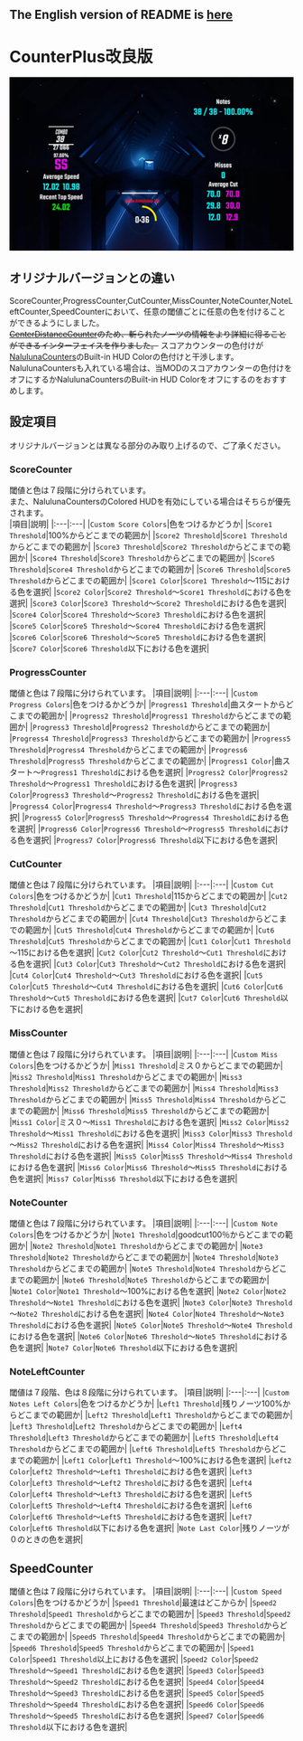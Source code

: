 ## The English version of README is [here](README_EN.md)

# CounterPlus改良版

![サンプル](Images/sample.png)

## オリジナルバージョンとの違い
ScoreCounter,ProgressCounter,CutCounter,MissCounter,NoteCounter,NoteLeftCounter,SpeedCounterにおいて、任意の閾値ごとに任意の色を付けることができるようにしました。<br>
~~[CenterDistanceCounter](https://github.com/rakkyo150/CenterDistanceCounter)のため、斬られたノーツの情報をより詳細に得ることができるインターフェイスを作りました。~~
スコアカウンターの色付けが[NalulunaCounters](https://nalulululuna.fanbox.cc/posts/1804299)のBuilt-in HUD Colorの色付けと干渉します。
NalulunaCountersも入れている場合は、当MODのスコアカウンターの色付けをオフにするかNalulunaCountersのBuilt-in HUD Colorをオフにするのをおすすめします。

## 設定項目
オリジナルバージョンとは異なる部分のみ取り上げるので、ご了承ください。


### ScoreCounter
閾値と色は７段階に分けられています。<br>
また、NalulunaCountersのColored HUDを有効にしている場合はそちらが優先されます。<br>
|項目|説明|
|:---|:---|
|`Custom Score Colors`|色をつけるかどうか|
|`Score1 Threshold`|100%からどこまでの範囲か|
|`Score2 Threshold`|`Score1 Threshold`からどこまでの範囲か|
|`Score3 Threshold`|`Score2 Threshold`からどこまでの範囲か|
|`Score4 Threshold`|`Score3 Threshold`からどこまでの範囲か|
|`Score5 Threshold`|`Score4 Threshold`からどこまでの範囲か|
|`Score6 Threshold`|`Score5 Threshold`からどこまでの範囲か|
|`Score1 Color`|`Score1 Threshold`～115における色を選択|
|`Score2 Color`|`Score2 Threshold`～`Score1 Threshold`における色を選択|
|`Score3 Color`|`Score3 Threshold`～`Score2 Threshold`における色を選択|
|`Score4 Color`|`Score4 Threshold`～`Score3 Threshold`における色を選択|
|`Score5 Color`|`Score5 Threshold`～`Score4 Threshold`における色を選択|
|`Score6 Color`|`Score6 Threshold`～`Score5 Threshold`における色を選択|
|`Score7 Color`|`Score6 Threshold`以下における色を選択|

### ProgressCounter
閾値と色は７段階に分けられています。
|項目|説明|
|:---|:---|
|`Custom Progress Colors`|色をつけるかどうか|
|`Progress1 Threshold`|曲スタートからどこまでの範囲か|
|`Progress2 Threshold`|`Progress1 Threshold`からどこまでの範囲か|
|`Progress3 Threshold`|`Progress2 Threshold`からどこまでの範囲か|
|`Progress4 Threshold`|`Progress3 Threshold`からどこまでの範囲か|
|`Progress5 Threshold`|`Progress4 Threshold`からどこまでの範囲か|
|`Progress6 Threshold`|`Progress5 Threshold`からどこまでの範囲か|
|`Progress1 Color`|曲スタート～`Progress1 Threshold`における色を選択|
|`Progress2 Color`|`Progress2 Threshold`～`Progress1 Threshold`における色を選択|
|`Progress3 Color`|`Progress3 Threshold`～`Progress2 Threshold`における色を選択|
|`Progress4 Color`|`Progress4 Threshold`～`Progress3 Threshold`における色を選択|
|`Progress5 Color`|`Progress5 Threshold`～`Progress4 Threshold`における色を選択|
|`Progress6 Color`|`Progress6 Threshold`～`Progress5 Threshold`における色を選択|
|`Progress7 Color`|`Progress6 Threshold`以下における色を選択|

### CutCounter
閾値と色は７段階に分けられています。
|項目|説明|
|:---|:---|
|`Custom Cut Colors`|色をつけるかどうか|
|`Cut1 Threshold`|115からどこまでの範囲か|
|`Cut2 Threshold`|`Cut1 Threshold`からどこまでの範囲か|
|`Cut3 Threshold`|`Cut2 Threshold`からどこまでの範囲か|
|`Cut4 Threshold`|`Cut3 Threshold`からどこまでの範囲か|
|`Cut5 Threshold`|`Cut4 Threshold`からどこまでの範囲か|
|`Cut6 Threshold`|`Cut5 Threshold`からどこまでの範囲か|
|`Cut1 Color`|`Cut1 Threshold`～115における色を選択|
|`Cut2 Color`|`Cut2 Threshold`～`Cut1 Threshold`における色を選択|
|`Cut3 Color`|`Cut3 Threshold`～`Cut2 Threshold`における色を選択|
|`Cut4 Color`|`Cut4 Threshold`～`Cut3 Threshold`における色を選択|
|`Cut5 Color`|`Cut5 Threshold`～`Cut4 Threshold`における色を選択|
|`Cut6 Color`|`Cut6 Threshold`～`Cut5 Threshold`における色を選択|
|`Cut7 Color`|`Cut6 Threshold`以下における色を選択|

### MissCounter
閾値と色は７段階に分けられています。
|項目|説明|
|:---|:---|
|`Custom Miss Colors`|色をつけるかどうか|
|`Miss1 Threshold`|ミス０からどこまでの範囲か|
|`Miss2 Threshold`|`Miss1 Threshold`からどこまでの範囲か|
|`Miss3 Threshold`|`Miss2 Threshold`からどこまでの範囲か|
|`Miss4 Threshold`|`Miss3 Threshold`からどこまでの範囲か|
|`Miss5 Threshold`|`Miss4 Threshold`からどこまでの範囲か|
|`Miss6 Threshold`|`Miss5 Threshold`からどこまでの範囲か|
|`Miss1 Color`|ミス０～`Miss1 Threshold`における色を選択|
|`Miss2 Color`|`Miss2 Threshold`～`Miss1 Threshold`における色を選択|
|`Miss3 Color`|`Miss3 Threshold`～`Miss2 Threshold`における色を選択|
|`Miss4 Color`|`Miss4 Threshold`～`Miss3 Threshold`における色を選択|
|`Miss5 Color`|`Miss5 Threshold`～`Miss4 Threshold`における色を選択|
|`Miss6 Color`|`Miss6 Threshold`～`Miss5 Threshold`における色を選択|
|`Miss7 Color`|`Miss6 Threshold`以下における色を選択|

### NoteCounter
閾値と色は７段階に分けられています。
|項目|説明|
|:---|:---|
|`Custom Note Colors`|色をつけるかどうか|
|`Note1 Threshold`|goodcut100％からどこまでの範囲か|
|`Note2 Threshold`|`Note1 Threshold`からどこまでの範囲か|
|`Note3 Threshold`|`Note2 Threshold`からどこまでの範囲か|
|`Note4 Threshold`|`Note3 Threshold`からどこまでの範囲か|
|`Note5 Threshold`|`Note4 Threshold`からどこまでの範囲か|
|`Note6 Threshold`|`Note5 Threshold`からどこまでの範囲か|
|`Note1 Color`|`Note1 Threshold`～100%における色を選択|
|`Note2 Color`|`Note2 Threshold`～`Note1 Threshold`における色を選択|
|`Note3 Color`|`Note3 Threshold`～`Note2 Threshold`における色を選択|
|`Note4 Color`|`Note4 Threshold`～`Note3 Threshold`における色を選択|
|`Note5 Color`|`Note5 Threshold`～`Note4 Threshold`における色を選択|
|`Note6 Color`|`Note6 Threshold`～`Note5 Threshold`における色を選択|
|`Note7 Color`|`Note6 Threshold`以下における色を選択|

### NoteLeftCounter
閾値は７段階、色は８段階に分けられています。
|項目|説明|
|:---|:---|
|`Custom Notes Left Colors`|色をつけるかどうか|
|`Left1 Threshold`|残りノーツ100%からどこまでの範囲か|
|`Left2 Threshold`|`Left1 Threshold`からどこまでの範囲か|
|`Left3 Threshold`|`Left2 Threshold`からどこまでの範囲か|
|`Left4 Threshold`|`Left3 Threshold`からどこまでの範囲か|
|`Left5 Threshold`|`Left4 Threshold`からどこまでの範囲か|
|`Left6 Threshold`|`Left5 Threshold`からどこまでの範囲か|
|`Left1 Color`|`Left1 Threshold`～100%における色を選択|
|`Left2 Color`|`Left2 Threshold`～`Left1 Threshold`における色を選択|
|`Left3 Color`|`Left3 Threshold`～`Left2 Threshold`における色を選択|
|`Left4 Color`|`Left4 Threshold`～`Left3 Threshold`における色を選択|
|`Left5 Color`|`Left5 Threshold`～`Left4 Threshold`における色を選択|
|`Left6 Color`|`Left6 Threshold`～`Left5 Threshold`における色を選択|
|`Left7 Color`|`Left6 Threshold`以下における色を選択|
|`Note Last Color`|残りノーツが０のときの色を選択|

## SpeedCounter
閾値と色は７段階に分けられています。
|項目|説明|
|:---|:---|
|`Custom Speed Colors`|色をつけるかどうか|
|`Speed1 Threshold`|最速はどこからか|
|`Speed2 Threshold`|`Speed1 Threshold`からどこまでの範囲か|
|`Speed3 Threshold`|`Speed2 Threshold`からどこまでの範囲か|
|`Speed4 Threshold`|`Speed3 Threshold`からどこまでの範囲か|
|`Speed5 Threshold`|`Speed4 Threshold`からどこまでの範囲か|
|`Speed6 Threshold`|`Speed5 Threshold`からどこまでの範囲か|
|`Speed1 Color`|`Speed1 Threshold`以上における色を選択|
|`Speed2 Color`|`Speed2 Threshold`～`Speed1 Threshold`における色を選択|
|`Speed3 Color`|`Speed3 Threshold`～`Speed2 Threshold`における色を選択|
|`Speed4 Color`|`Speed4 Threshold`～`Speed3 Threshold`における色を選択|
|`Speed5 Color`|`Speed5 Threshold`～`Speed4 Threshold`における色を選択|
|`Speed6 Color`|`Speed6 Threshold`～`Speed5 Threshold`における色を選択|
|`Speed7 Color`|`Speed6 Threshold`以下における色を選択|
